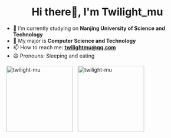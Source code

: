 <h1 align="center">Hi there👋, I'm Twilight_mu</h1>

- 🔭 I’m currently studying on <b>Nanjing University of Science and Technology</b>
- 🌱 My major is <b>Computer Science and Technology</b>
- 📫 How to reach me: **twilightmu@qq.com**
- 😄 Pronouns: Sleeping and eating 

<a href="https://github.com/twilight-mu">
<img align="center" src="https://github-readme-stats.vercel.app/api?username=twilight-mu&show_icons=true&locale=en" alt="twilight-mu" height="180" style="margin: 5px; margin-bottom: 20px;" /></a>
<a href="https://github.com/twilight-mu">
<img align="center" src="https://github-readme-stats.vercel.app/api/top-langs/?username=twilight-mu&layout=compact&langs_count=20&locale=en" alt="twilight-mu" height="180"  style="margin: 5px; margin-bottom: 20px;"/>
</a>
